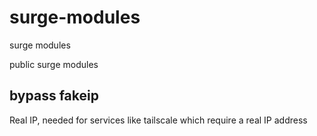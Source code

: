 # surge-modules
surge modules

public surge modules

## bypass fakeip
Real IP, needed for services like tailscale which require a real IP address
